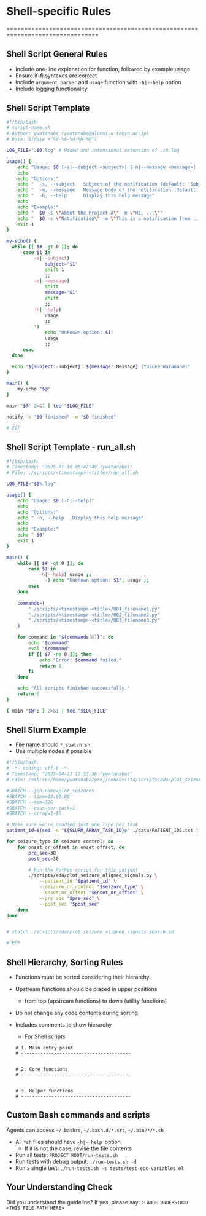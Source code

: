 <!-- ---
!-- Timestamp: 2025-05-17 07:14:15
!-- Author: ywatanabe
!-- File: /ssh:ywatanabe@sp:/home/ywatanabe/.dotfiles/.claude/to_claude/guidelines/guidelines_programming_shell_scripting_rules.md
!-- --- -->

# Shell-specific Rules
================================================================================
## Shell Script General Rules

- Include one-line explanation for function, followed by example usage
- Ensure if-fi syntaxes are correct
- Include `argument parser` and `usage` function with `-h|--help` option
- Include logging functionality

## Shell Script Template
```bash
#!/bin/bash
# script-name.sh
# Author: ywatanabe (ywatanabe@alumni.u-tokyo.ac.jp)
# Date: $(date +"%Y-%m-%d-%H-%M")

LOG_FILE=".$0.log" # Hided and intensional extension of .sh.log

usage() {
    echo "Usage: $0 [-s|--subject <subject>] [-m|--message <message>] [-h|--help]"
    echo
    echo "Options:"
    echo "  -s, --subject   Subject of the notification (default: 'Subject')"
    echo "  -m, --message   Message body of the notification (default: 'Message')"
    echo "  -h, --help      Display this help message"
    echo
    echo "Example:"
    echo "  $0 -s \"About the Project A\" -m \"Hi, ...\""
    echo "  $0 -s \"Notification\" -m \"This is a notification from ...\""
    exit 1
}

my-echo() {
  while [[ $# -gt 0 ]]; do
      case $1 in
          -s|--subject)
              subject="$1"
              shift 1
              ;;
          -m|--message)
              shift
              message="$1"
              shift
              ;;
          -h|--help)
              usage
              ;;
          *)
              echo "Unknown option: $1"
              usage
              ;;
      esac
  done

  echo "${subject:-Subject}: ${message:-Message} (Yusuke Watanabe)"
}

main() {
    my-echo "$@"
}

main "$@" 2>&1 | tee "$LOG_FILE"

notify -s "$0 finished" -m "$0 finished"

# EOF
```

## Shell Script Template - run_all.sh
```bash
#!/bin/bash
# Timestamp: "2025-01-18 06:47:46 (ywatanabe)"
# File: ./scripts/<timestamp>-<title>/run_all.sh

LOG_FILE="$0%.log"

usage() {
    echo "Usage: $0 [-h|--help]"
    echo
    echo "Options:"
    echo " -h, --help   Display this help message"
    echo
    echo "Example:"
    echo " $0"
    exit 1
}

main() {
    while [[ $# -gt 0 ]]; do
        case $1 in
            -h|--help) usage ;;
              -) echo "Unknown option: $1"; usage ;;
        esac
    done
    
    commands=(
        "./scripts/<timestamp>-<title>/001_filename1.py"
        "./scripts/<timestamp>-<title>/002_filename2.py" 
        "./scripts/<timestamp>-<title>/003_filename3.py"
    )

    for command in "${commands[@]}"; do
        echo "$command"
        eval "$command"
        if [[ $? -ne 0 ]]; then
            echo "Error: $command failed."
            return 1
        fi
    done

    echo "All scripts finished successfully."
    return 0
}

{ main "$@"; } 2>&1 | tee "$LOG_FILE"
```

## Shell Slurm Example
- File name should `*_sbatch.sh`
- Use multiple nodes if possible
``` bash
#!/bin/bash
# -*- coding: utf-8 -*-
# Timestamp: "2025-04-23 12:53:36 (ywatanabe)"
# File: /ssh:sp:/home/ywatanabe/proj/neurovista/scripts/eda/plot_seizure_aligned_signals.sh

#SBATCH --job-name=plot_seizures
#SBATCH --time=12:00:00
#SBATCH --mem=32G
#SBATCH --cpus-per-task=1
#SBATCH --array=1-15

# Make sure we're reading just one line per task
patient_id=$(sed -n "${SLURM_ARRAY_TASK_ID}p" ./data/PATIENT_IDS.txt | tr -d '\n')

for seizure_type in seizure control; do
    for onset_or_offset in onset offset; do
        pre_sec=30
        post_sec=30

        # Run the Python script for this patient
        ./scripts/eda/plot_seizure_aligned_signals.py \
            --patient_id "$patient_id" \
            --seizure_or_control "$seizure_type" \
            --onset_or_offset "$onset_or_offset" \
            --pre_sec "$pre_sec" \
            --post_sec "$post_sec"
    done
done


# sbatch ./scripts/eda/plot_seizure_aligned_signals_sbatch.sh

# EOF
```

## Shell Hierarchy, Sorting Rules
- Functions must be sorted considering their hierarchy.
- Upstream functions should be placed in upper positions
  - from top (upstream functions) to down (utility functions)
- Do not change any code contents during sorting
- Includes comments to show hierarchy

  - For Shell scripts
  ```shell
  # 1. Main entry point
  # ---------------------------------------- 


  # 2. Core functions
  # ---------------------------------------- 


  # 3. Helper functions
  # ---------------------------------------- 
  ```

## Custom Bash commands and scripts
Agents can access `~/.bashrc`, `~/.bash.d/*.src`, `~/.bin/*/*.sh`
- All `*sh` files should have `-h|--help `option
  - If it is not the case, revise the file contents
- Run all tests: `PROJECT_ROOT/run-tests.sh`
- Run tests with debug output: `./run-tests.sh -d` 
- Run a single test: `./run-tests.sh -s tests/test-ecc-variables.el`

## Your Understanding Check
Did you understand the guideline? If yes, please say:
`CLAUDE UNDERSTOOD: <THIS FILE PATH HERE>`

<!-- EOF -->